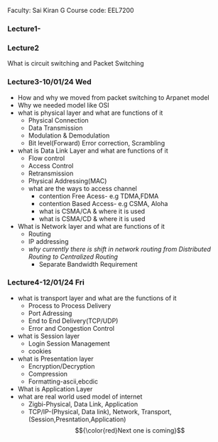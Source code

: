 Faculty: Sai Kiran G
Course code: EEL7200

### Lecture1-

### Lecture2
What is circuit switching and Packet Switching

### Lecture3-10/01/24 Wed
- How and why we moved from packet switching to Arpanet model
- Why we needed model like OSI
- what is physical layer and what are functions of it
  - Physical Connection
  - Data Transmission
  - Modulation & Demodulation
  - Bit level(Forward) Error correction, Scrambling
- what is Data Link Layer and what are functions of it
  - Flow control
  - Access Control
  - Retransmission
  - Physical Addressing(MAC)
  - what are the ways to access channel
    - contention Free Acess- e.g TDMA,FDMA
    - contention Based Access- e.g CSMA, Aloha
    - what is CSMA/CA & where it is used
    - what is CSMA/CD & where it is used
- What is Network layer and what are functions of it
  - Routing
  - IP addressing
  - *why currently there is shift in network routing from Distributed Routing to Centralized Routing*
    - Separate Bandwidth Requirement

### Lecture4-12/01/24 Fri
- what is transport layer and what are the functions of it
  - Process to Process Delivery
  - Port Adressing
  - End to End Delivery(TCP/UDP)
  - Error and Congestion Control
- what is Session layer
  - Login Session Management
  - cookies
- what is Presentation layer
  - Encryption/Decryption
  - Compression
  - Formatting-ascii,ebcdic
- What is Application Layer
- what are real world used model of internet
  - Zigbi-Physical, Data Link, Application
  - TCP/IP-(Physical, Data link), Network, Transport, (Session,Presntation,Application)
$${\color{red}Next one is coming}$$
